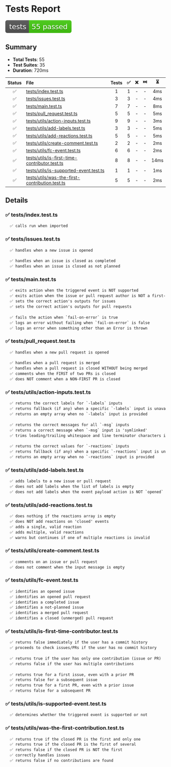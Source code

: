 # Tests Report

![Tests badge](tests-badge.svg)

## Summary

- **Total Tests**: 55
- **Test Suites**: 35
- **Duration**: 720ms

| Status | File                                                                                           | Tests |  ✅  |  ❌  |  ⏭️ |   ⏳  |
| :----: | :--------------------------------------------------------------------------------------------- | :---: | :-: | :-: | :-: | :--: |
|    ✅   | [tests/index.test.ts](#-testsindextestts)                                                      |   1   |  1  |  -  |  -  |  4ms |
|    ✅   | [tests/issues.test.ts](#-testsissuestestts)                                                    |   3   |  3  |  -  |  -  |  4ms |
|    ✅   | [tests/main.test.ts](#-testsmaintestts)                                                        |   7   |  7  |  -  |  -  |  8ms |
|    ✅   | [tests/pull_request.test.ts](#-testspull_requesttestts)                                        |   5   |  5  |  -  |  -  |  5ms |
|    ✅   | [tests/utils/action-inputs.test.ts](#-testsutilsaction-inputstestts)                           |   9   |  9  |  -  |  -  |  3ms |
|    ✅   | [tests/utils/add-labels.test.ts](#-testsutilsadd-labelstestts)                                 |   3   |  3  |  -  |  -  |  5ms |
|    ✅   | [tests/utils/add-reactions.test.ts](#-testsutilsadd-reactionstestts)                           |   5   |  5  |  -  |  -  |  5ms |
|    ✅   | [tests/utils/create-comment.test.ts](#-testsutilscreate-commenttestts)                         |   2   |  2  |  -  |  -  |  2ms |
|    ✅   | [tests/utils/fc-event.test.ts](#-testsutilsfc-eventtestts)                                     |   6   |  6  |  -  |  -  |  2ms |
|    ✅   | [tests/utils/is-first-time-contributor.test.ts](#-testsutilsis-first-time-contributortestts)   |   8   |  8  |  -  |  -  | 14ms |
|    ✅   | [tests/utils/is-supported-event.test.ts](#-testsutilsis-supported-eventtestts)                 |   1   |  1  |  -  |  -  |  1ms |
|    ✅   | [tests/utils/was-the-first-contribution.test.ts](#-testsutilswas-the-first-contributiontestts) |   5   |  5  |  -  |  -  |  2ms |

## Details

### ✅ tests/index.test.ts

```txt
  ✅ calls run when imported

```

### ✅ tests/issues.test.ts

```txt
  ✅ handles when a new issue is opened

  ✅ handles when an issue is closed as completed
  ✅ handles when an issue is closed as not planned

```

### ✅ tests/main.test.ts

```txt
  ✅ exits action when the triggered event is NOT supported
  ✅ exits action when the issue or pull request author is NOT a first-time contributor
  ✅ sets the correct action's outputs for issues
  ✅ sets the correct action's outputs for pull requests

  ✅ fails the action when `fail-on-error` is true
  ✅ logs an error without failing when `fail-on-error` is false
  ✅ logs an error when something other than an Error is thrown

```

### ✅ tests/pull_request.test.ts

```txt
  ✅ handles when a new pull request is opened

  ✅ handles when a pull request is merged
  ✅ handles when a pull request is closed WITHOUT being merged
  ✅ comments when the FIRST of two PRs is closed
  ✅ does NOT comment when a NON-FIRST PR is closed

```

### ✅ tests/utils/action-inputs.test.ts

```txt
  ✅ returns the correct labels for `-labels` inputs
  ✅ returns fallback (if any) when a specific `-labels` input is unavailable
  ✅ returns an empty array when no `-labels` input is provided

  ✅ returns the correct messages for all `-msg` inputs
  ✅ returns a correct message when `-msg` input is 'symlinked'
  ✅ trims leading/trailing whitespace and line terminator characters in `-msg` inputs

  ✅ returns the correct values for `-reactions` inputs
  ✅ returns fallback (if any) when a specific `-reactions` input is unavailable
  ✅ returns an empty array when no `-reactions` input is provided

```

### ✅ tests/utils/add-labels.test.ts

```txt
  ✅ adds labels to a new issue or pull request
  ✅ does not add labels when the list of labels is empty
  ✅ does not add labels when the event payload action is NOT `opened`

```

### ✅ tests/utils/add-reactions.test.ts

```txt
  ✅ does nothing if the reactions array is empty
  ✅ does NOT add reactions on 'closed' events
  ✅ adds a single, valid reaction
  ✅ adds multiple, valid reactions
  ✅ warns but continues if one of multiple reactions is invalid

```

### ✅ tests/utils/create-comment.test.ts

```txt
  ✅ comments on an issue or pull request
  ✅ does not comment when the input message is empty

```

### ✅ tests/utils/fc-event.test.ts

```txt
  ✅ identifies an opened issue
  ✅ identifies an opened pull request
  ✅ identifies a completed issue
  ✅ identifies a not-planned issue
  ✅ identifies a merged pull request
  ✅ identifies a closed (unmerged) pull request

```

### ✅ tests/utils/is-first-time-contributor.test.ts

```txt
  ✅ returns false immediately if the user has a commit history
  ✅ proceeds to check issues/PRs if the user has no commit history

  ✅ returns true if the user has only one contribution (issue or PR)
  ✅ returns false if the user has multiple contributions

  ✅ returns true for a first issue, even with a prior PR
  ✅ returns false for a subsequent issue
  ✅ returns true for a first PR, even with a prior issue
  ✅ returns false for a subsequent PR

```

### ✅ tests/utils/is-supported-event.test.ts

```txt
  ✅ determines whether the triggered event is supported or not

```

### ✅ tests/utils/was-the-first-contribution.test.ts

```txt
  ✅ returns true if the closed PR is the first and only one
  ✅ returns true if the closed PR is the first of several
  ✅ returns false if the closed PR is NOT the first
  ✅ correctly handles issues
  ✅ returns false if no contributions are found

```

